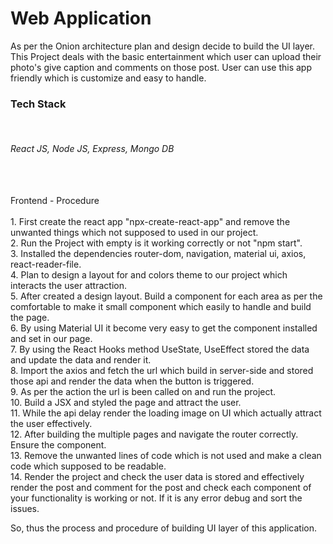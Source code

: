 <h1>Web Application</h1>

<div>
    As per the Onion architecture plan and design decide to build the UI layer.
</div>

<div>
    This Project deals with the basic entertainment which user can upload their photo's give caption and comments on those post.
    User can use this app friendly which is customize and easy to handle. 
</div>

<h3>Tech Stack</h3>
</br>
<h6>React JS, Node JS, Express, Mongo DB</h6>
</br>
</br>
<div>Frontend - Procedure</div>
</br>
<div>
    1. First create the react app "npx-create-react-app" and remove the unwanted things which not supposed to used in our project.
    </br>
    2. Run the Project with empty is it working correctly or not "npm start".
    </br>
    3. Installed the dependencies router-dom, navigation, material ui, axios, react-reader-file.
    </br>
    4. Plan to design a layout for and colors theme to our project which interacts the user attraction.
    </br>
    5. After created a design layout. Build a component for each area as per the comfortable to make it small component which easily to handle and build the page.
    </br>
    6. By using Material UI it become very easy to get the component installed and set in our page.
    </br>
    7. By using the React Hooks method UseState, UseEffect stored the data and update the data and render it.
    </br>
    8. Import the axios and fetch the url which build in server-side and stored those api and render the data when the button is triggered.
    </br>
    9. As per the action the url is been called on and run the project.
    </br>
    10. Build a JSX and styled the page and attract the user. 
    </br>
    11. While the api delay render the loading image on UI which actually attract the user effectively.
    </br>
    12. After building the multiple pages and navigate the router correctly. Ensure the component.
    </br>
    13. Remove the unwanted lines of code which is not used and make a clean code which supposed to be readable.
    </br>
    14. Render the project and check the user data is stored and effectively render the post and comment for the post and check each component of your functionality is working or not. If it is any error debug and sort the issues. 
    </br>

So, thus the process and procedure of building UI layer of this application.

</div>
